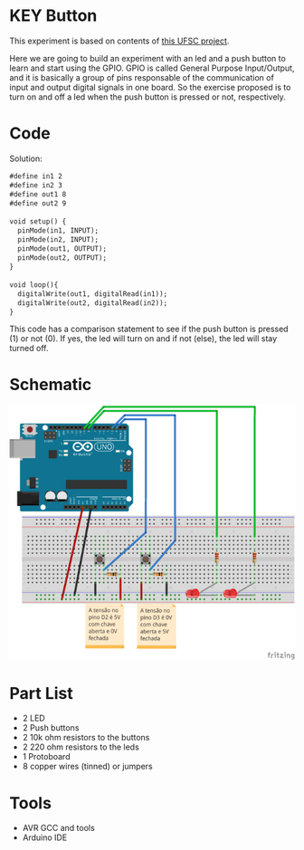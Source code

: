 # KEY Button

This experiment is based on contents of [this UFSC project](http://www.lisha.ufsc.br/teaching/quark/).

Here we are going to build an experiment with an led and a push button to learn and start using the GPIO. GPIO is called General Purpose Input/Output, and it is basically a group of pins responsable of the communication of input and output digital signals in one board.
So the exercise proposed is to turn on and off a led when the push button is pressed or not, respectively.

# Code

Solution:

```
#define in1 2
#define in2 3
#define out1 8
#define out2 9

void setup() {
  pinMode(in1, INPUT);
  pinMode(in2, INPUT);
  pinMode(out1, OUTPUT);
  pinMode(out2, OUTPUT);   
}

void loop(){
  digitalWrite(out1, digitalRead(in1));    
  digitalWrite(out2, digitalRead(in2));
}
```

This code has a comparison statement to see if the push button is pressed (1) or not (0). If yes, the led will turn on and if not (else), the led will stay turned off.

# Schematic
![Assembly](/Image/Led_key.png)

# Part List
* 2 LED
* 2 Push buttons
* 2 10k ohm resistors to the buttons
* 2 220 ohm resistors to the leds
* 1 Protoboard
* 8 copper wires (tinned) or jumpers

# Tools
* AVR GCC and tools
* Arduino IDE
